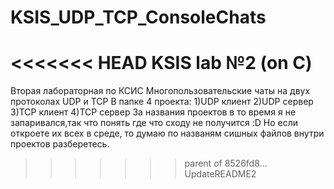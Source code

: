 # KSIS_UDP_TCP_ConsoleChats
<<<<<<< HEAD
KSIS lab №2 (on C)
=======
Вторая лабораторная по КСИС
Многопользовательские чаты на двух протоколах UDP и TCP
В папке 4 проекта:
1)UDP клиент
2)UDP сервер
3)TCP клиент
4)TCP сервер
За названия проектов в то время я не запаривался,так что понять где что сходу не получится :D
Но если откроете их всех в среде, то думаю по названям сишных файлов внутри проектов разберетесь.



>>>>>>> parent of 8526fd8... UpdateREADME2
